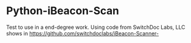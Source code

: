 # Python-iBeacon-Scan
Test to use in a end-degree work. 
Using code from SwitchDoc Labs, LLC shows in https://github.com/switchdoclabs/iBeacon-Scanner-

